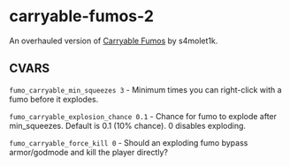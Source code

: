 # carryable-fumos-2
An overhauled version of [Carryable Fumos](https://steamcommunity.com/sharedfiles/filedetails/?id=2928727680) by s4molet1k.

## CVARS

`fumo_carryable_min_squeezes 3` - Minimum times you can right-click with a fumo before it explodes.

`fumo_carryable_explosion_chance 0.1` - Chance for fumo to explode after min_squeezes. Default is 0.1 (10% chance). 0 disables exploding.

`fumo_carryable_force_kill 0` - Should an exploding fumo bypass armor/godmode and kill the player directly?
